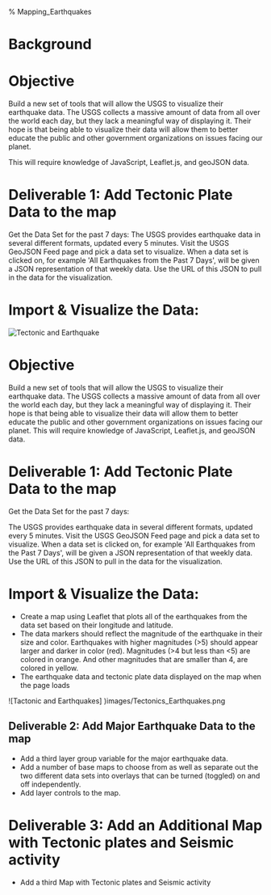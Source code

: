 % Mapping_Earthquakes

# Background

# Objective 
Build a new set of tools that will allow the USGS to visualize their earthquake data. The USGS collects a massive amount of data from all over the world each day, but they lack a meaningful way of displaying it. Their hope is that being able to visualize their data will allow them to better educate the public and other government organizations on issues facing our planet.

This will require knowledge of JavaScript, Leaflet.js, and geoJSON data.

# Deliverable 1: Add Tectonic Plate Data to the map 

Get the Data Set for the past 7 days:
The USGS provides earthquake data in several different formats, updated every 5 minutes. Visit the USGS GeoJSON Feed page and pick a data set to visualize. When a data set is clicked on, for example 'All Earthquakes from the Past 7 Days', will be given a JSON representation of that weekly data. Use the URL of this JSON to pull in the data for the visualization.

# Import & Visualize the Data:
![Tectonic and Earthquake](https://achoav.github.com/images/Tectonics_Earhtquakes.png)

# Objective 
Build a new set of tools that will allow the USGS to visualize their earthquake data. The USGS collects a massive amount of data from all over the world each day, but they lack a meaningful way of displaying it. Their hope is that being able to visualize their data will allow them to better educate the public and other government organizations on issues facing our planet.
This will require knowledge of JavaScript, Leaflet.js, and geoJSON data.

# Deliverable 1: Add Tectonic Plate Data to the map 

Get the Data Set for the past 7 days:

The USGS provides earthquake data in several different formats, updated every 5 minutes. Visit the USGS GeoJSON Feed page and pick a data set to visualize. When a data set is clicked on, for example 'All Earthquakes from the Past 7 Days', will be given a JSON representation of that weekly data. Use the URL of this JSON to pull in the data for the visualization.

# Import & Visualize the Data:

* Create a map using Leaflet that plots all of the earthquakes from the data set based on their longitude and latitude.
* The data markers should reflect the magnitude of the earthquake in their size and color. Earthquakes with higher magnitudes (>5) should appear larger and darker in color (red).  Magnitudes (>4 but less than <5) are colored in orange.  And other magnitudes that are smaller than 4, are colored in yellow.
* The earthquake data and tectonic plate data displayed on the map when the page loads

![Tactonic and Earthquakes] )images/Tectonics_Earthquakes.png

## Deliverable 2: Add Major Earthquake Data to the map

* Add a third layer group variable for the major earthquake data.
* Add a number of base maps to choose from as well as separate out the two different data sets into overlays that can be turned (toggled) on and off independently.
* Add layer controls to the map.

# Deliverable 3: Add an Additional Map with Tectonic plates and Seismic activity

* Add a third Map with Tectonic plates and Seismic activity

